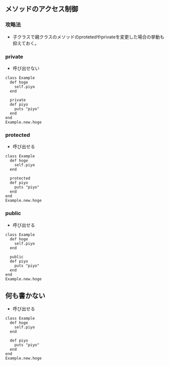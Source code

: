 ## メソッドのアクセス制御

### 攻略法
- 子クラスで親クラスのメソッドのprotetedやprivateを変更した場合の挙動も抑えておく。

### private
- 呼び出せない
```
class Example
  def hoge
    self.piyo
  end

  private
  def piyo
    puts "piyo"
  end
end
Example.new.hoge

```

### protected
- 呼び出せる
```
class Example
  def hoge
    self.piyo
  end

  protected
  def piyo
    puts "piyo"
  end
end
Example.new.hoge
```

### public
- 呼び出せる
```
class Example
  def hoge
    self.piyo
  end

  public
  def piyo
    puts "piyo"
  end
end
Example.new.hoge
```

## 何も書かない
- 呼び出せる
```
class Example
  def hoge
    self.piyo
  end

  def piyo
    puts "piyo"
  end
end
Example.new.hoge
```
